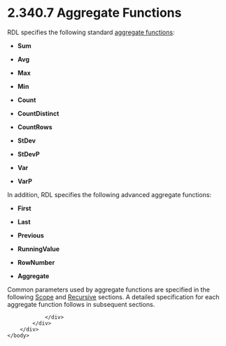 <html dir="LTR" xmlns:mshelp="http://msdn.microsoft.com/mshelp" xmlns:ddue="http://ddue.schemas.microsoft.com/authoring/2003/5" xmlns:xlink="http://www.w3.org/1999/xlink" xmlns:tool="http://www.microsoft.com/tooltip">
    <head>
        <meta http-equiv="Content-Type" content="text/html; CHARSET=utf-8"></meta>
        <meta name="save" content="history"></meta>
        <title>2.340.7 Aggregate Functions</title>
        <xml>
            <mshelp:toctitle title="2.340.7 Aggregate Functions"></mshelp:toctitle>
            <mshelp:rltitle title="[MS-RDL]: Aggregate Functions"></mshelp:rltitle>
            <mshelp:keyword index="A" term="09f5ae53-6d57-4484-9032-3068832a0773"></mshelp:keyword>
            <mshelp:attr name="DCSext.ContentType" value="open specification"></mshelp:attr>
            <mshelp:attr name="AssetID" value="09f5ae53-6d57-4484-9032-3068832a0773"></mshelp:attr>
            <mshelp:attr name="TopicType" value="kbRef"></mshelp:attr>
            <mshelp:attr name="DCSext.Title" value="[MS-RDL]: Aggregate Functions" />
        </xml>
    </head>
    <body>
        <div id="header">
            <h1 class="heading">2.340.7 Aggregate Functions</h1>
        </div>
        <div id="mainSection">
            <div id="mainBody">
                <div id="allHistory" class="saveHistory"></div>
                <div id="sectionSection0" class="section" name="collapseableSection">
                    

<p>RDL specifies the following standard <a href="b2482b3f-74ab-4ca8-a9e5-c07955011743.md#gt_1d75df79-dbed-4ab5-8650-588c4e94ba3b">aggregate functions</a>:</p>

<ul><li><p><span><span> 
</span></span><b>Sum</b></p>

</li><li><p><span><span> 
</span></span><b>Avg</b></p>

</li><li><p><span><span> 
</span></span><b>Max</b></p>

</li><li><p><span><span> 
</span></span><b>Min</b></p>

</li><li><p><span><span> 
</span></span><b>Count</b></p>

</li><li><p><span><span> 
</span></span><b>CountDistinct</b></p>

</li><li><p><span><span> 
</span></span><b>CountRows</b></p>

</li><li><p><span><span> 
</span></span><b>StDev</b></p>

</li><li><p><span><span> 
</span></span><b>StDevP</b></p>

</li><li><p><span><span> 
</span></span><b>Var</b></p>

</li><li><p><span><span> 
</span></span><b>VarP</b></p>

</li></ul><p>In addition, RDL specifies the following advanced aggregate
functions:</p>

<ul><li><p><span><span> 
</span></span><b>First</b></p>

</li><li><p><span><span> 
</span></span><b>Last</b></p>

</li><li><p><span><span> 
</span></span><b>Previous</b></p>

</li><li><p><span><span> 
</span></span><b>RunningValue</b></p>

</li><li><p><span><span> 
</span></span><b>RowNumber</b></p>

</li><li><p><span><span> 
</span></span><b>Aggregate</b></p>

</li></ul><p>Common parameters used by aggregate functions are specified
in the following <a href="d515a708-2f66-45dc-8128-3bfc642e76e5.md">Scope</a>
and <a href="953183e5-1f65-4257-a2ec-90a681e26cae.md">Recursive</a> sections.
A detailed specification for each aggregate function follows in subsequent
sections. </p>


                </div>
            </div>
        </div>
    </body>
</html>